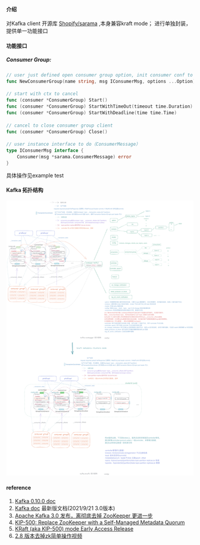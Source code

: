#### 介绍

对Kafka client 开源库 [Shopify/sarama](https://github.com/Shopify/sarama) ,本身兼容kraft mode； 进行单独封装，提供单一功能接口

#### 功能接口

##### Consumer Group:

```go
// user just defined open consumer group option, init consumer conf to new ConsumerGroup
func NewConsumerGroup(name string, msg IConsumerMsg, options ...Option) (consumer *ConsumerGroup, err error) {

// start with ctx to cancel
func (consumer *ConsumerGroup) Start() 
func (consumer *ConsumerGroup) StartWithTimeOut(timeout time.Duration) 
func (consumer *ConsumerGroup) StartWithDeadline(time time.Time)

// cancel to close consumer group client 
func (consumer *ConsumerGroup) Close()

// user instance interface to do（ConsumerMessage）  
type IConsumerMsg interface {
	Consumer(msg *sarama.ConsumerMessage) error
}
```



具体操作见example test

#### Kafka 拓扑结构

![kafka-zk](https://raw.githubusercontent.com/weedge/lib/main/client/mq/kafka/kafka-zk.png)



#### reference

1. [Kafka 0.10.0 doc](https://kafka.apache.org/0100/documentation.html)
2. [Kafka doc](https://kafka.apache.org/documentation.html) 最新版文档(2021/9/21 3.0版本)
3. [Apache Kafka 3.0 发布，离彻底去掉 ZooKeeper 更进一步](https://www.infoq.cn/article/RTTzLOMBPOx2TsL7dM9T)
4. [KIP-500: Replace ZooKeeper with a Self-Managed Metadata Quorum](https://cwiki.apache.org/confluence/display/KAFKA/KIP-500%3A+Replace+ZooKeeper+with+a+Self-Managed+Metadata+Quorum)
5. [KRaft (aka KIP-500) mode Early Access Release](https://github.com/apache/kafka/blob/6d1d68617ecd023b787f54aafc24a4232663428d/config/kraft/README.md)
6. [2.8 版本去掉zk简单操作视频](https://asciinema.org/a/403794/embed)


